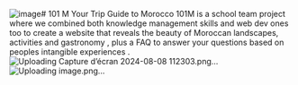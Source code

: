 ![image](https://github.com/user-attachments/assets/58560f38-6523-456c-ba9f-94c9d5fe93e8)# 101 M Your Trip Guide to Morocco
 101M is a school team project where we combined both knowledge management skills and web dev ones too to create a website that reveals the beauty of Moroccan landscapes, activities and gastronomy , plus a FAQ to answer your questions based on peoples intangible experiences .
![Uploading Capture d’écran 2024-08-08 112303.png…]()
![Uploading image.png…]()
